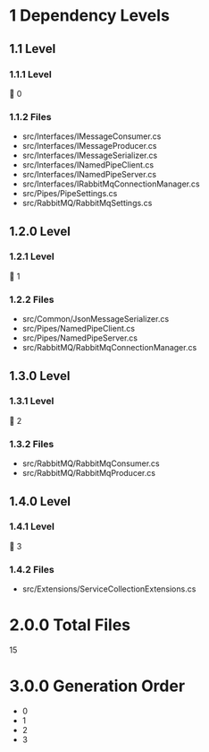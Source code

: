# 1 Dependency Levels

## 1.1 Level

### 1.1.1 Level

🔹 0

### 1.1.2 Files

- src/Interfaces/IMessageConsumer.cs
- src/Interfaces/IMessageProducer.cs
- src/Interfaces/IMessageSerializer.cs
- src/Interfaces/INamedPipeClient.cs
- src/Interfaces/INamedPipeServer.cs
- src/Interfaces/IRabbitMqConnectionManager.cs
- src/Pipes/PipeSettings.cs
- src/RabbitMQ/RabbitMqSettings.cs

## 1.2.0 Level

### 1.2.1 Level

🔹 1

### 1.2.2 Files

- src/Common/JsonMessageSerializer.cs
- src/Pipes/NamedPipeClient.cs
- src/Pipes/NamedPipeServer.cs
- src/RabbitMQ/RabbitMqConnectionManager.cs

## 1.3.0 Level

### 1.3.1 Level

🔹 2

### 1.3.2 Files

- src/RabbitMQ/RabbitMqConsumer.cs
- src/RabbitMQ/RabbitMqProducer.cs

## 1.4.0 Level

### 1.4.1 Level

🔹 3

### 1.4.2 Files

- src/Extensions/ServiceCollectionExtensions.cs

# 2.0.0 Total Files

15

# 3.0.0 Generation Order

- 0
- 1
- 2
- 3

